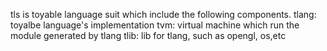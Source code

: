 tls is toyable language suit which include the following components. 
tlang: toyalbe language's implementation
tvm: virtual machine which run the module generated by tlang
tlib: lib for tlang, such as opengl, os,etc

